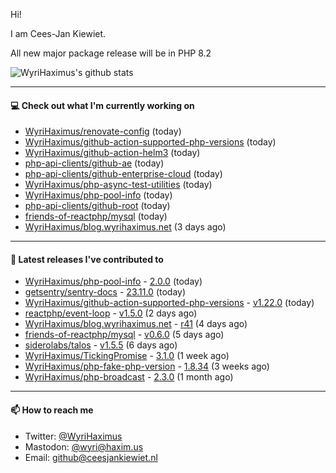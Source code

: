 Hi!

I am Cees-Jan Kiewiet.

All new major package release will be in PHP 8.2

![WyriHaximus's github stats](https://github-readme-stats.vercel.app/api?username=WyriHaximus&show_icons=true)

---

#### 💻 Check out what I'm currently working on

- [WyriHaximus/renovate-config](https://github.com/WyriHaximus/renovate-config) (today)
- [WyriHaximus/github-action-supported-php-versions](https://github.com/WyriHaximus/github-action-supported-php-versions) (today)
- [WyriHaximus/github-action-helm3](https://github.com/WyriHaximus/github-action-helm3) (today)
- [php-api-clients/github-ae](https://github.com/php-api-clients/github-ae) (today)
- [php-api-clients/github-enterprise-cloud](https://github.com/php-api-clients/github-enterprise-cloud) (today)
- [WyriHaximus/php-async-test-utilities](https://github.com/WyriHaximus/php-async-test-utilities) (today)
- [WyriHaximus/php-pool-info](https://github.com/WyriHaximus/php-pool-info) (today)
- [php-api-clients/github-root](https://github.com/php-api-clients/github-root) (today)
- [friends-of-reactphp/mysql](https://github.com/friends-of-reactphp/mysql) (today)
- [WyriHaximus/blog.wyrihaximus.net](https://github.com/WyriHaximus/blog.wyrihaximus.net) (3 days ago)

---

#### 🔭 Latest releases I've contributed to

- [WyriHaximus/php-pool-info](https://github.com/WyriHaximus/php-pool-info) - [2.0.0](https://github.com/WyriHaximus/php-pool-info/releases/tag/2.0.0) (today)
- [getsentry/sentry-docs](https://github.com/getsentry/sentry-docs) - [23.11.0](https://github.com/getsentry/sentry-docs/releases/tag/23.11.0) (today)
- [WyriHaximus/github-action-supported-php-versions](https://github.com/WyriHaximus/github-action-supported-php-versions) - [v1.22.0](https://github.com/WyriHaximus/github-action-supported-php-versions/releases/tag/v1.22.0) (today)
- [reactphp/event-loop](https://github.com/reactphp/event-loop) - [v1.5.0](https://github.com/reactphp/event-loop/releases/tag/v1.5.0) (2 days ago)
- [WyriHaximus/blog.wyrihaximus.net](https://github.com/WyriHaximus/blog.wyrihaximus.net) - [r41](https://github.com/WyriHaximus/blog.wyrihaximus.net/releases/tag/r41) (4 days ago)
- [friends-of-reactphp/mysql](https://github.com/friends-of-reactphp/mysql) - [v0.6.0](https://github.com/friends-of-reactphp/mysql/releases/tag/v0.6.0) (5 days ago)
- [siderolabs/talos](https://github.com/siderolabs/talos) - [v1.5.5](https://github.com/siderolabs/talos/releases/tag/v1.5.5) (6 days ago)
- [WyriHaximus/TickingPromise](https://github.com/WyriHaximus/TickingPromise) - [3.1.0](https://github.com/WyriHaximus/TickingPromise/releases/tag/3.1.0) (1 week ago)
- [WyriHaximus/php-fake-php-version](https://github.com/WyriHaximus/php-fake-php-version) - [1.8.34](https://github.com/WyriHaximus/php-fake-php-version/releases/tag/1.8.34) (3 weeks ago)
- [WyriHaximus/php-broadcast](https://github.com/WyriHaximus/php-broadcast) - [2.3.0](https://github.com/WyriHaximus/php-broadcast/releases/tag/2.3.0) (1 month ago)

---

#### 📫 How to reach me

- Twitter: [@WyriHaximus](https://twitter.com/WyriHaximus)
- Mastodon: [@wyri@haxim.us](https://toot-toot.wyrihaxim.us/@wyri)
- Email: [github@ceesjankiewiet.nl](mailto:github@ceesjankiewiet.nl)
